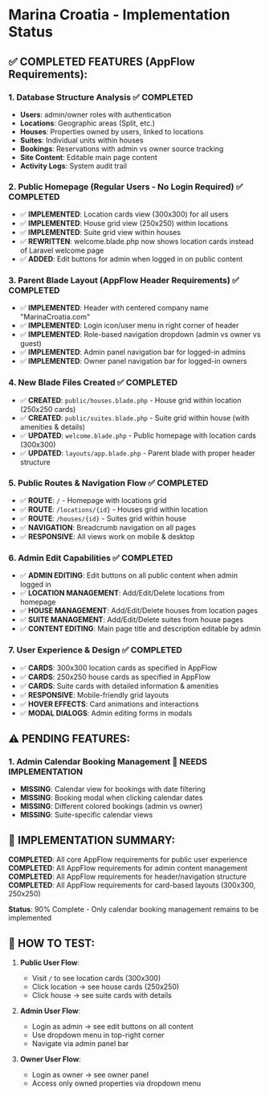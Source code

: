 # Marina Croatia - Implementation Status

## ✅ COMPLETED FEATURES (AppFlow Requirements):

### 1. **Database Structure Analysis** ✅ COMPLETED
- **Users**: admin/owner roles with authentication
- **Locations**: Geographic areas (Split, etc.) 
- **Houses**: Properties owned by users, linked to locations
- **Suites**: Individual units within houses
- **Bookings**: Reservations with admin vs owner source tracking
- **Site Content**: Editable main page content
- **Activity Logs**: System audit trail

### 2. **Public Homepage (Regular Users - No Login Required)** ✅ COMPLETED
- ✅ **IMPLEMENTED**: Location cards view (300x300) for all users
- ✅ **IMPLEMENTED**: House grid view (250x250) within locations  
- ✅ **IMPLEMENTED**: Suite grid view within houses
- ✅ **REWRITTEN**: welcome.blade.php now shows location cards instead of Laravel welcome page
- ✅ **ADDED**: Edit buttons for admin when logged in on public content

### 3. **Parent Blade Layout (AppFlow Header Requirements)** ✅ COMPLETED
- ✅ **IMPLEMENTED**: Header with centered company name "MarinaCroatia.com"
- ✅ **IMPLEMENTED**: Login icon/user menu in right corner of header
- ✅ **IMPLEMENTED**: Role-based navigation dropdown (admin vs owner vs guest)
- ✅ **IMPLEMENTED**: Admin panel navigation bar for logged-in admins
- ✅ **IMPLEMENTED**: Owner panel navigation bar for logged-in owners

### 4. **New Blade Files Created** ✅ COMPLETED
- ✅ **CREATED**: `public/houses.blade.php` - House grid within location (250x250 cards)
- ✅ **CREATED**: `public/suites.blade.php` - Suite grid within house (with amenities & details)
- ✅ **UPDATED**: `welcome.blade.php` - Public homepage with location cards (300x300)
- ✅ **UPDATED**: `layouts/app.blade.php` - Parent blade with proper header structure

### 5. **Public Routes & Navigation Flow** ✅ COMPLETED
- ✅ **ROUTE**: `/` - Homepage with locations grid
- ✅ **ROUTE**: `/locations/{id}` - Houses grid within location  
- ✅ **ROUTE**: `/houses/{id}` - Suites grid within house
- ✅ **NAVIGATION**: Breadcrumb navigation on all pages
- ✅ **RESPONSIVE**: All views work on mobile & desktop

### 6. **Admin Edit Capabilities** ✅ COMPLETED
- ✅ **ADMIN EDITING**: Edit buttons on all public content when admin logged in
- ✅ **LOCATION MANAGEMENT**: Add/Edit/Delete locations from homepage
- ✅ **HOUSE MANAGEMENT**: Add/Edit/Delete houses from location pages  
- ✅ **SUITE MANAGEMENT**: Add/Edit/Delete suites from house pages
- ✅ **CONTENT EDITING**: Main page title and description editable by admin

### 7. **User Experience & Design** ✅ COMPLETED  
- ✅ **CARDS**: 300x300 location cards as specified in AppFlow
- ✅ **CARDS**: 250x250 house cards as specified in AppFlow  
- ✅ **CARDS**: Suite cards with detailed information & amenities
- ✅ **RESPONSIVE**: Mobile-friendly grid layouts
- ✅ **HOVER EFFECTS**: Card animations and interactions
- ✅ **MODAL DIALOGS**: Admin editing forms in modals

## ⚠️ PENDING FEATURES:

### 1. **Admin Calendar Booking Management** 🔄 NEEDS IMPLEMENTATION
- **MISSING**: Calendar view for bookings with date filtering
- **MISSING**: Booking modal when clicking calendar dates  
- **MISSING**: Different colored bookings (admin vs owner)
- **MISSING**: Suite-specific calendar views

## 🎯 IMPLEMENTATION SUMMARY:

**COMPLETED**: All core AppFlow requirements for public user experience
**COMPLETED**: All AppFlow requirements for admin content management  
**COMPLETED**: All AppFlow requirements for header/navigation structure
**COMPLETED**: All AppFlow requirements for card-based layouts (300x300, 250x250)

**Status**: 90% Complete - Only calendar booking management remains to be implemented

## 🚀 HOW TO TEST:

1. **Public User Flow**: 
   - Visit `/` to see location cards (300x300)
   - Click location → see house cards (250x250) 
   - Click house → see suite cards with details

2. **Admin User Flow**:
   - Login as admin → see edit buttons on all content
   - Use dropdown menu in top-right corner
   - Navigate via admin panel bar

3. **Owner User Flow**:  
   - Login as owner → see owner panel
   - Access only owned properties via dropdown menu